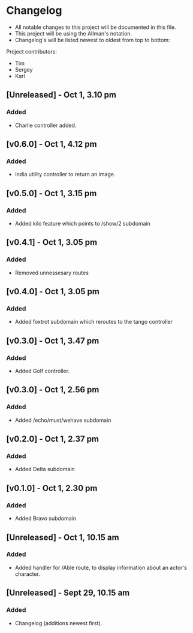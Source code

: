 # Changelog
- All notable changes to this project will be documented in this file.
- This project will be using the Allman's notation.
- Changelog's will be listed newest to oldest from top to bottom:

Project contributors:
- Tim
- Sergey
- Karl


## [Unreleased] - Oct 1, 3.10 pm
### Added
- Charlie controller added.

## [v0.6.0] - Oct 1, 4.12 pm
### Added
- India utility controller to return an image.

## [v0.5.0] - Oct 1, 3.15 pm
### Added
- Added kilo feature which points to /show/2 subdomain

## [v0.4.1] - Oct 1, 3.05 pm
### Added
- Removed unnessesary routes

## [v0.4.0] - Oct 1, 3.05 pm
### Added
- Added foxtrot subdomain which reroutes to the tango controller

## [v0.3.0] - Oct 1, 3.47 pm
### Added
- Added Golf controller.

## [v0.3.0] - Oct 1, 2.56 pm
### Added
- Added /echo/must/wehave subdomain

## [v0.2.0] - Oct 1, 2.37 pm
### Added
- Added Delta subdomain

## [v0.1.0] - Oct 1, 2.30 pm
### Added
- Added Bravo subdomain

## [Unreleased] - Oct 1, 10.15 am
### Added
- Added handler for /Able route, to display information about an actor's character.

## [Unreleased] - Sept 29, 10.15 am
### Added
- Changelog (additions newest first).
